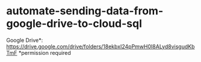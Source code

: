 # automate-sending-data-from-google-drive-to-cloud-sql

Google Drive*: https://drive.google.com/drive/folders/18ekbxI24pPmwH0I8ALyd8visgudKbTmF
*permission required
